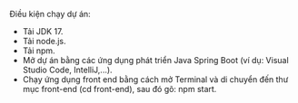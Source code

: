 Điều kiện chạy dự án:
- Tải JDK 17.
- Tải node.js.
- Tải npm.
- Mở dự án bằng các ứng dụng phát triển Java Spring Boot (ví dụ: Visual Studio Code, IntelliJ,...).
- Chạy ứng dụng front end bằng cách mở Terminal và di chuyển đến thư mục front-end (cd front-end), sau đó gõ: npm start.
